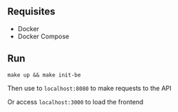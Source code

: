 ## Requisites

* Docker
* Docker Compose

## Run

`make up && make init-be`

Then use to `localhost:8080` to make requests to the API

Or access `localhost:3000` to load the frontend 
